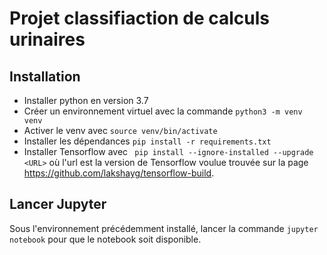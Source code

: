 # Projet classifiaction de calculs urinaires
## Installation
- Installer python en version 3.7
- Créer un environnement virtuel avec la commande `python3 -m venv venv`
- Activer le venv avec `source venv/bin/activate`
- Installer les dépendances `pip install -r requirements.txt`
- Installer Tensorflow avec ` pip install --ignore-installed --upgrade <URL>` où l'url est la version de Tensorflow
voulue trouvée sur la page https://github.com/lakshayg/tensorflow-build.

## Lancer Jupyter
Sous l'environnement précédemment installé, lancer la commande `jupyter notebook` pour que le notebook soit disponible.